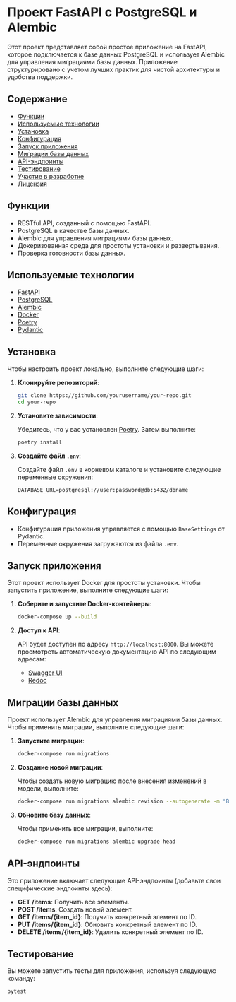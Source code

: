# Проект FastAPI с PostgreSQL и Alembic

Этот проект представляет собой простое приложение на FastAPI, которое подключается к базе данных PostgreSQL и использует Alembic для управления миграциями базы данных. Приложение структурировано с учетом лучших практик для чистой архитектуры и удобства поддержки.

## Содержание

- [Функции](#функции)
- [Используемые технологии](#используемые-технологии)
- [Установка](#установка)
- [Конфигурация](#конфигурация)
- [Запуск приложения](#запуск-приложения)
- [Миграции базы данных](#миграции-базы-данных)
- [API-эндпоинты](#api-эндпоинты)
- [Тестирование](#тестирование)
- [Участие в разработке](#участие-в-разработке)
- [Лицензия](#лицензия)

## Функции

- RESTful API, созданный с помощью FastAPI.
- PostgreSQL в качестве базы данных.
- Alembic для управления миграциями базы данных.
- Докеризованная среда для простоты установки и развертывания.
- Проверка готовности базы данных.

## Используемые технологии

- [FastAPI](https://fastapi.tiangolo.com/)
- [PostgreSQL](https://www.postgresql.org/)
- [Alembic](https://alembic.sqlalchemy.org/)
- [Docker](https://www.docker.com/)
- [Poetry](https://python-poetry.org/)
- [Pydantic](https://pydantic-docs.helpmanual.io/)

## Установка

Чтобы настроить проект локально, выполните следующие шаги:

1. **Клонируйте репозиторий**:

    ```bash
    git clone https://github.com/yourusername/your-repo.git
    cd your-repo
    ```

2. **Установите зависимости**:

   Убедитесь, что у вас установлен [Poetry](https://python-poetry.org/). Затем выполните:

    ```bash
    poetry install
    ```

3. **Создайте файл `.env`**:

    Создайте файл `.env` в корневом каталоге и установите следующие переменные окружения:

    ```env
    DATABASE_URL=postgresql://user:password@db:5432/dbname
    ```

## Конфигурация

- Конфигурация приложения управляется с помощью `BaseSettings` от Pydantic.
- Переменные окружения загружаются из файла `.env`.

## Запуск приложения

Этот проект использует Docker для простоты установки. Чтобы запустить приложение, выполните следующие шаги:

1. **Соберите и запустите Docker-контейнеры**:

    ```bash
    docker-compose up --build
    ```

2. **Доступ к API**:

   API будет доступен по адресу `http://localhost:8000`. Вы можете просмотреть автоматическую документацию API по следующим адресам:

   - [Swagger UI](http://localhost:8000/docs)
   - [Redoc](http://localhost:8000/redoc)

## Миграции базы данных

Проект использует Alembic для управления миграциями базы данных. Чтобы применить миграции, выполните следующие шаги:

1. **Запустите миграции**:

    ```bash
    docker-compose run migrations
    ```

2. **Создание новой миграции**:

   Чтобы создать новую миграцию после внесения изменений в модели, выполните:

    ```bash
    docker-compose run migrations alembic revision --autogenerate -m "Ваше сообщение о миграции"
    ```

3. **Обновите базу данных**:

    Чтобы применить все миграции, выполните:

    ```bash
    docker-compose run migrations alembic upgrade head
    ```

## API-эндпоинты

Это приложение включает следующие API-эндпоинты (добавьте свои специфические эндпоинты здесь):

- **GET /items**: Получить все элементы.
- **POST /items**: Создать новый элемент.
- **GET /items/{item_id}**: Получить конкретный элемент по ID.
- **PUT /items/{item_id}**: Обновить конкретный элемент по ID.
- **DELETE /items/{item_id}**: Удалить конкретный элемент по ID.

## Тестирование

Вы можете запустить тесты для приложения, используя следующую команду:

```bash
pytest
